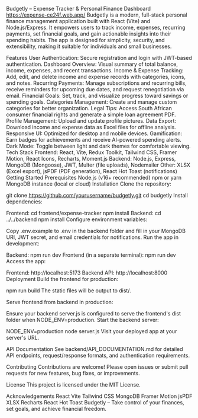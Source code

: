 Budgetly – Expense Tracker & Personal Finance Dashboard
https://expense-ce24f.web.app/
Budgetly is a modern, full-stack personal finance management application built with React (Vite) and Node.js/Express. It empowers users to track income, expenses, recurring payments, set financial goals, and gain actionable insights into their spending habits. The app is designed for simplicity, security, and extensibility, making it suitable for individuals and small businesses.

Features
User Authentication: Secure registration and login with JWT-based authentication.
Dashboard Overview: Visual summary of total balance, income, expenses, and recent transactions.
Income & Expense Tracking: Add, edit, and delete income and expense records with categories, icons, and notes.
Recurring Payments: Manage subscriptions and recurring bills, receive reminders for upcoming due dates, and request renegotiation via email.
Financial Goals: Set, track, and visualize progress toward savings or spending goals.
Categories Management: Create and manage custom categories for better organization.
Legal Tips: Access South African consumer financial rights and generate a simple loan agreement PDF.
Profile Management: Upload and update profile pictures.
Data Export: Download income and expense data as Excel files for offline analysis.
Responsive UI: Optimized for desktop and mobile devices.
Gamification: Earn badges for achievements and receive AI-powered spending alerts.
Dark Mode: Toggle between light and dark themes for comfortable viewing.
Tech Stack
Frontend: React, Vite, Redux Toolkit, Tailwind CSS, Framer Motion, React Icons, Recharts, Moment.js
Backend: Node.js, Express, MongoDB (Mongoose), JWT, Multer (file uploads), Nodemailer
Other: XLSX (Excel export), jsPDF (PDF generation), React Hot Toast (notifications)
Getting Started
Prerequisites
Node.js (v16+ recommended)
npm or yarn
MongoDB instance (local or cloud)
Installation
Clone the repository:

git clone https://github.com/yourusername/budgetly.git
cd budgetly
Install dependencies:

Frontend:
cd frontend/expense-tracker
npm install
Backend:
cd ../../backend
npm install
Configure environment variables:

Copy .env.example to .env in the backend folder and fill in your MongoDB URI, JWT secret, and email credentials for notifications.
Run the app in development:

Backend:
npm run dev
Frontend (in a separate terminal):
npm run dev
Access the app:

Frontend: http://localhost:5173
Backend API: http://localhost:8000
Deployment
Build the frontend for production:

npm run build
The static files will be output to dist/.

Serve frontend from backend in production:

Ensure your backend server.js is configured to serve the frontend's dist folder when NODE_ENV=production.
Start the backend server:

NODE_ENV=production node server.js
Visit your deployed app at your server's URL.

API Documentation
See backend/API_DOCUMENTATION.md for detailed API endpoints, request/response formats, and authentication requirements.

Contributing
Contributions are welcome! Please open issues or submit pull requests for new features, bug fixes, or improvements.

License
This project is licensed under the MIT License.

Acknowledgements
React
Vite
Tailwind CSS
MongoDB
Framer Motion
jsPDF
XLSX
Recharts
React Hot Toast
Budgetly – Take control of your finances, set goals, and achieve financial freedom.
